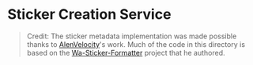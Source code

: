 # Sticker Creation Service

> Credit: The sticker metadata implementation was made possible thanks to [AlenVelocity](https://github.com/AlenVelocity)'s work. Much of the code in this directory is based on the [Wa-Sticker-Formatter](https://github.com/AlenVelocity/wa-sticker-formatter) project that he authored.
